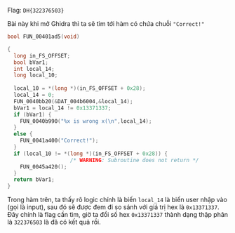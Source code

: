Flag: `DH{322376503}`

Bài này khi mở Ghidra thì ta sẽ tìm tới hàm có chứa chuỗi `"Correct!"`
```C
bool FUN_00401ad5(void)

{
  long in_FS_OFFSET;
  bool bVar1;
  int local_14;
  long local_10;
  
  local_10 = *(long *)(in_FS_OFFSET + 0x28);
  local_14 = 0;
  FUN_0040bb20(&DAT_004b6004,&local_14);
  bVar1 = local_14 != 0x13371337;
  if (bVar1) {
    FUN_0040b990("%x is wrong x(\n",local_14);
  }
  else {
    FUN_0041a400("Correct!");
  }
  if (local_10 != *(long *)(in_FS_OFFSET + 0x28)) {
                    /* WARNING: Subroutine does not return */
    FUN_0045a420();
  }
  return bVar1;
}
```

Trong hàm trên, ta thấy rõ logic chính là biến `local_14` là biến user nhập vào (gọi là input), sau đó sẽ được đem đi so sánh với giá trị hex là `0x13371337`.  
Đây chính là flag cần tìm, giờ ta đổi số hex `0x13371337` thành dạng thập phân là `322376503` là đã có kết quả rồi.
